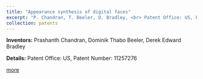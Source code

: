 ```yaml
---
title: "Appearance synthesis of digital faces"
excerpt: "P. Chandran, T. Beeler, D. Bradley, <br> Patent Office: US, Patent Number: 11257276"
collection: patents
---
```


**Inventors:** 
Prashanth Chandran, Dominik Thabo Beeler, Derek Edward Bradley 

**Details:**
Patent Office: US, Patent Number: 11257276

[more](https://patents.google.com/patent/US11257276B2/en)
